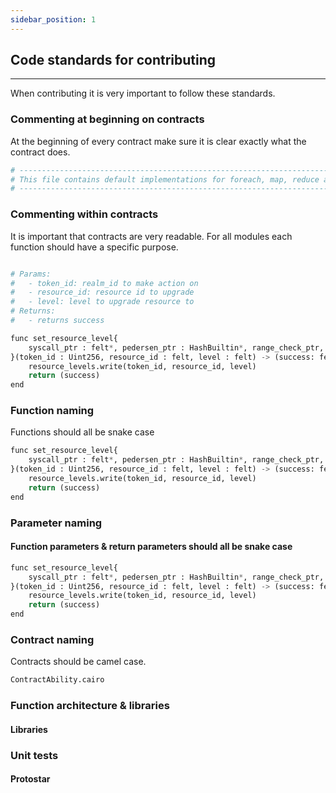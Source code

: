 ```yaml
---
sidebar_position: 1
---
```


## Code standards for contributing

---

When contributing it is very important to follow these standards.

### Commenting at beginning on contracts

At the beginning of every contract make sure it is clear exactly what the contract does.

```python
# --------------------------------------------------------------------------------------------------------
# This file contains default implementations for foreach, map, reduce and filter functions.
# --------------------------------------------------------------------------------------------------------
```

### Commenting within contracts

It is important that contracts are very readable. For all modules each function should have a specific purpose.

```python

# Params:
#   - token_id: realm_id to make action on
#   - resource_id: resource id to upgrade
#   - level: level to upgrade resource to
# Returns:
#   - returns success

func set_resource_level{
    syscall_ptr : felt*, pedersen_ptr : HashBuiltin*, range_check_ptr, bitwise_ptr : BitwiseBuiltin*
}(token_id : Uint256, resource_id : felt, level : felt) -> (success: felt):
    resource_levels.write(token_id, resource_id, level)
    return (success)
end
```

### Function naming

Functions should all be snake case

```python
func set_resource_level{
    syscall_ptr : felt*, pedersen_ptr : HashBuiltin*, range_check_ptr, bitwise_ptr : BitwiseBuiltin*
}(token_id : Uint256, resource_id : felt, level : felt) -> (success: felt):
    resource_levels.write(token_id, resource_id, level)
    return (success)
end
```

### Parameter naming

#### Function parameters & return parameters should all be snake case

```python
func set_resource_level{
    syscall_ptr : felt*, pedersen_ptr : HashBuiltin*, range_check_ptr, bitwise_ptr : BitwiseBuiltin*
}(token_id : Uint256, resource_id : felt, level : felt) -> (success: felt):
    resource_levels.write(token_id, resource_id, level)
    return (success)
end
```

### Contract naming

Contracts should be camel case.

```python
ContractAbility.cairo
```

### Function architecture & libraries

#### Libraries

### Unit tests

#### Protostar
